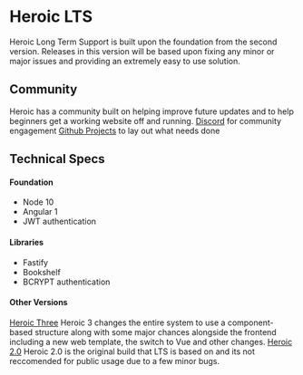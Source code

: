 # Heroic LTS
Heroic Long Term Support is built upon the foundation from the second version.  Releases in this version will be based upon fixing any minor or major issues and providing an extremely easy to use solution.

## Community
Heroic has a community built on helping improve future updates and to help beginners get a working website off and running.
[Discord](https://discord.gg/y6szGk5) for community engagement
[Github Projects](https://github.com/chrismpettyjohn/Heroic/projects/1) to lay out what needs done

## Technical Specs
#### Foundation
- Node 10
- Angular 1
- JWT authentication

#### Libraries
- Fastify
- Bookshelf
- BCRYPT authentication

#### Other Versions
[Heroic Three](https://github.com/chrismpettyjohn/Heroic/tree/Development)
Heroic 3 changes the entire system to use a component-based structure along with some major chances alongside the frontend including a new web template, the switch to Vue and other changes.
[Heroic 2.0](https://github.com/chrismpettyjohn/Heroic/tree/2.0)
Heroic 2.0 is the original build that LTS is based on and its not reccomended for public usage due to a few minor bugs.
